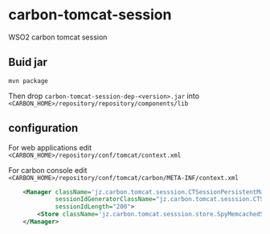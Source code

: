 # carbon-tomcat-session
WSO2 carbon tomcat session
## Buid jar

``` mvn package ```

Then drop ```carbon-tomcat-session-dep-<version>.jar``` into ```<CARBON_HOME>/repository/repository/components/lib```

## configuration 
 For web applications edit ```<CARBON_HOME>/repository/conf/tomcat/context.xml```
 
 For carbon console edit ```<CARBON_HOME>/repository/conf/tomcat/carbon/META-INF/context.xml``` 
``` xml
    <Manager className='jz.carbon.tomcat.sesssion.CTSessionPersistentManager'
             sessionIdGeneratorClassName="jz.carbon.tomcat.sesssion.CTSessionIdGenerator"
             sessionIdLength="200">
        <Store className='jz.carbon.tomcat.sesssion.store.SpyMemcachedStore' nodes='hostName1:port,hostName2:port.....'/>
    </Manager>
```


